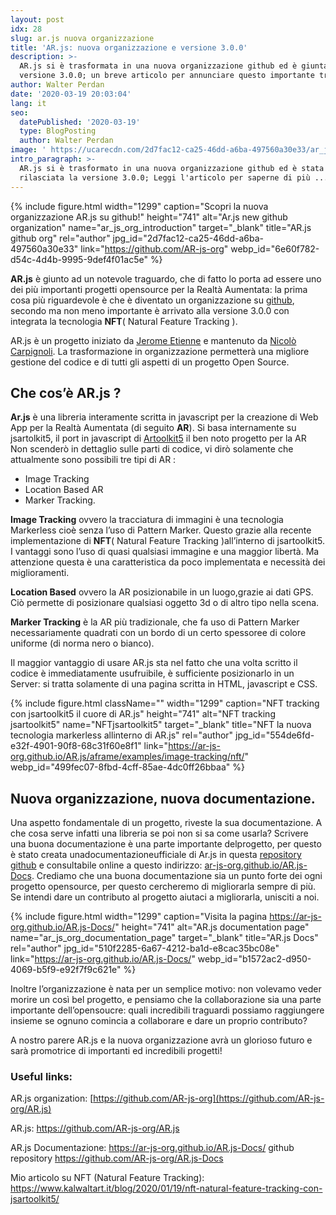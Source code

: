```yaml
---
layout: post
idx: 28
slug: ar.js nuova organizzazione
title: 'AR.js: nuova organizzazione e versione 3.0.0'
description: >-
  AR.js si è trasformata in una nuova organizzazione github ed è giunta alla
  versione 3.0.0; un breve articolo per annunciare questo importante traguardo.
author: Walter Perdan
date: '2020-03-19 20:03:04'
lang: it
seo:
  datePublished: '2020-03-19'
  type: BlogPosting
  author: Walter Perdan
image: ' https://ucarecdn.com/2d7fac12-ca25-46dd-a6ba-497560a30e33/ar_js_org_introduction.jpg'
intro_paragraph: >-
  AR.js si è trasformato in una nuova organizzazione github ed è stata
  rilasciata la versione 3.0.0; Leggi l'articolo per saperne di più ...
---
```

{% include figure.html width="1299" caption="Scopri la nuova organizzazione AR.js su github!" height="741" alt="Ar.js new github organization" name="ar_js_org_introduction" target="_blank" title="AR.js github org" rel="author" jpg_id="2d7fac12-ca25-46dd-a6ba-497560a30e33" link="https://github.com/AR-js-org" webp_id="6e60f782-d54c-4d4b-9995-9def4f01ac5e" %}

**AR.js** è giunto ad un notevole traguardo, che di fatto lo porta ad essere uno dei più importanti progetti opensource per la Realtà Aumentata: la prima cosa più riguardevole è che è diventato un organizzazione su [github](https://ar-js-org.github.io/), secondo ma non meno importante è arrivato alla versione 3.0.0 con integrata la tecnologia **NFT**( Natural Feature Tracking ).

AR.js è un progetto iniziato da [Jerome Etienne](https://github.com/jeromeetienne) e mantenuto da [Nicolò Carpignoli](https://github.com/nicolocarpignoli). La trasformazione in organizzazione permetterà una migliore gestione del codice e di tutti gli aspetti di un progetto Open Source.

## Che cos’è AR.js ?

**Ar.js** è una libreria interamente scritta in javascript per la creazione di Web App per la Realtà Aumentata (di seguito **AR**). Si basa internamente su jsartolkit5, il port in javascript di [Artoolkit5](https://github.com/artoolkitx/artoolkit5) il ben noto progetto per la AR Non scenderò in dettaglio sulle parti di codice, vi dirò solamente che attualmente sono possibili tre tipi di AR :

* Image Tracking
* Location Based AR
* Marker Tracking.

**Image Tracking** ovvero la tracciatura di immagini è una tecnologia Markerless cioè senza l’uso di Pattern Marker. Questo grazie alla recente implementazione di **NFT**( Natural Feature Tracking )all’interno di jsartoolkit5. I vantaggi sono l’uso di quasi qualsiasi immagine e una maggior libertà. Ma attenzione questa è una caratteristica da poco implementata e necessità dei miglioramenti.

**Location Based** ovvero la AR posizionabile in un luogo,grazie ai dati GPS. Ciò permette di posizionare qualsiasi oggetto 3d o di altro tipo nella scena.

**Marker Tracking** è la AR più tradizionale, che fa uso di Pattern Marker necessariamente quadrati con un bordo di un certo spessoree di colore uniforme (di norma nero o bianco).

Il maggior vantaggio di usare AR.js sta nel fatto che una volta scritto il codice è immediatamente usufruibile, è sufficiente posizionarlo in un Server: si tratta solamente di una pagina scritta in HTML, javascript e CSS.

{% include figure.html className="" width="1299" caption="NFT tracking con jsartoolkit5 il cuore di AR.js" height="741" alt="NFT tracking jsartoolkit5" name="NFTjsartoolkit5" target="_blank" title="NFT la nuova tecnologia markerless allinterno di AR.js" rel="author" jpg_id="554de6fd-e32f-4901-90f8-68c31f60e8f1" link="https://ar-js-org.github.io/AR.js/aframe/examples/image-tracking/nft/" webp_id="499fec07-8fbd-4cff-85ae-4dc0ff26bbaa" %}

## Nuova organizzazione, nuova documentazione.

Una aspetto fondamentale di un progetto, riveste la sua documentazione. A che cosa serve infatti una libreria se poi non si sa come usarla? Scrivere una buona documentazione è una parte importante delprogetto, per questo è stato creata unadocumentazioneufficiale di Ar.js in questa [repository github](https://github.com/AR-js-org/AR.js-Docs) e consultabile online a questo indirizzo: [ar-js-org.github.io/AR.js-Docs](https://ar-js-org.github.io/AR.js-Docs/). Crediamo che una buona documentazione sia un punto forte dei ogni progetto opensource, per questo cercheremo di migliorarla sempre di più. Se intendi dare un contributo al progetto aiutaci a migliorarla, unisciti a noi.

{% include figure.html width="1299" caption="Visita la pagina https://ar-js-org.github.io/AR.js-Docs/" height="741" alt="AR.js documentation page" name="ar_js_org_documentation_page" target="_blank" title="AR.js Docs" rel="author" jpg_id="510f2285-6a67-4212-ba1d-e8cac35bc08e" link="https://ar-js-org.github.io/AR.js-Docs/" webp_id="b1572ac2-d950-4069-b5f9-e92f7f9c621e" %}

Inoltre l’organizzazione è nata per un semplice motivo: non volevamo veder morire un così bel progetto, e pensiamo che la collaborazione sia una parte importante dell’opensoucre: quali incredibili traguardi possiamo raggiungere insieme se ognuno comincia a collaborare e dare un proprio contributo?

A nostro parere AR.js e la nuova organizzazione avrà un glorioso futuro e sarà promotrice di importanti ed incredibili progetti!

### Useful links:

AR.js organization: [https://github.com/AR-js-org](https://github.com/AR-js-org/AR.js)

AR.js: <https://github.com/AR-js-org/AR.js>

AR.js Documentazione: <https://ar-js-org.github.io/AR.js-Docs/> github repository <https://github.com/AR-js-org/AR.js-Docs>                         

Mio articolo su NFT (Natural Feature Tracking): [](https://www.kalwaltart.com/blog/2020/01/21/nft-natural-feature-tracking-with-jsartoolkit5/)<https://www.kalwaltart.it/blog/2020/01/19/nft-natural-feature-tracking-con-jsartoolkit5/>
